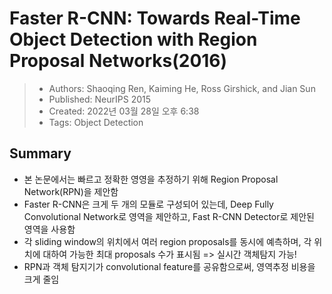 # Faster R-CNN: Towards Real-Time Object Detection with Region Proposal Networks(2016)

> - Authors: Shaoqing Ren, Kaiming He, Ross Girshick, and Jian Sun
> - Published: NeurIPS 2015
> - Created: 2022년 03월 28일 오후 6:38
> - Tags: Object Detection

## Summary
- 본 논문에서는 빠르고 정확한 영영을 추정하기 위해 Region Proposal Network(RPN)을 제안함
- Faster R-CNN은 크게 두 개의 모듈로 구성되어 있는데, Deep Fully Convolutional Network로 영역을 제안하고, Fast R-CNN Detector로 제안된 영역을 사용함
- 각 sliding window의 위치에서 여러 region proposals를 동시에 예측하며, 각 위치에 대하여 가능한 최대 proposals 수가 표시됨 => 실시간 객체탐지 가능!
- RPN과 객체 탐지기가 convolutional feature를 공유함으로써, 영역추정 비용을 크게 줄임